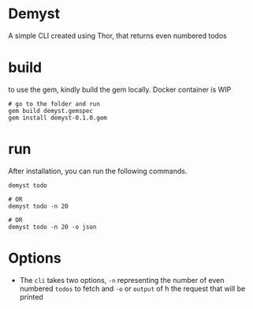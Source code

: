 # Demyst
A simple CLI created using Thor, that returns even numbered todos

# build
to use the gem, kindly build the gem locally. Docker container is WIP<bonus point>
```shell
# go to the folder and run
gem build demyst.gemspec
gem install demyst-0.1.0.gem 
```

# run
After installation, you can run the following commands.
```shell
demyst todo 

# OR
demyst todo -n 20

# OR 
demyst todo -n 20 -o json
```

# Options

- The `cli` takes two options, `-n` representing the number of even numbered `todos` to fetch and `-o` or `output` of h the request that will be printed
